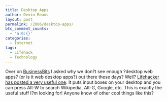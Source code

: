 ```yaml
---
title: Desktop Apps
author: Devin Reams
layout: post
permalink: /2006/desktop-apps/
btc_comment_counts:
  - 'a:0:{}'
categories:
  - Internet
tags:
  - Lifehack
  - Technology
---
```

Over on [BusinessBits][1] I asked why we don?t see enough ?desktop web apps? (or is it web desktop apps?) out there these days? Well? [Lifehacker has posted a very useful one][2]. It puts input boxes on your desktop and you can press Alt-W to search Wikipedia, Alt-G, Google, etc. This is exactly the useful stuff I?m looking for! Anyone know of other cool things like this?

 [1]: http://business.blognewschannel.com/index.php/archives/2006/01/04/itunes-feature-request/
 [2]: http://www.lifehacker.com/software/feature/geek-to-live-web-search-desktop-launcher-148302.php